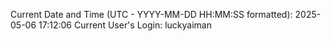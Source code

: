 Current Date and Time (UTC - YYYY-MM-DD HH:MM:SS formatted): 2025-05-06 17:12:06
Current User's Login: luckyaiman

